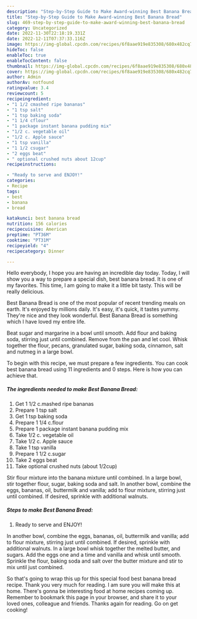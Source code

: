 ```yaml
---
description: "Step-by-Step Guide to Make Award-winning Best Banana Bread"
title: "Step-by-Step Guide to Make Award-winning Best Banana Bread"
slug: 469-step-by-step-guide-to-make-award-winning-best-banana-bread
category: Uncategorized
date: 2022-11-30T22:18:19.331Z
date: 2022-12-11T07:37:33.116Z
image: https://img-global.cpcdn.com/recipes/6f8aae919e835308/680x482cq70/best-banana-bread-recipe-main-photo.jpg
hideToc: false
enableToc: true
enableTocContent: false
thumbnail: https://img-global.cpcdn.com/recipes/6f8aae919e835308/680x482cq70/best-banana-bread-recipe-main-photo.jpg
cover: https://img-global.cpcdn.com/recipes/6f8aae919e835308/680x482cq70/best-banana-bread-recipe-main-photo.jpg
author: Admin
authorAv: notfound
ratingvalue: 3.4
reviewcount: 5
recipeingredient:
- "1 1/2 cmashed ripe bananas"
- "1 tsp salt"
- "1 tsp baking soda"
- "1 1/4 cflour"
- "1 package instant banana pudding mix"
- "1/2 c. vegetable oil"
- "1/2 c. Apple sauce"
- "1 tsp vanilla"
- "1 1/2 csugar"
- "2 eggs beat"
- " optional crushed nuts about 12cup"
recipeinstructions:

- "Ready to serve and ENJOY!"
categories:
- Recipe
tags:
- best
- banana
- bread

katakunci: best banana bread 
nutrition: 156 calories
recipecuisine: American
preptime: "PT36M"
cooktime: "PT31M"
recipeyield: "4"
recipecategory: Dinner

---
```



Hello everybody, I hope you are having an incredible day today. Today, I will show you a way to prepare a special dish, best banana bread. It is one of my favorites. This time, I am going to make it a little bit tasty. This will be really delicious.

Best Banana Bread is one of the most popular of recent trending meals on earth. It's enjoyed by millions daily. It's easy, it's quick, it tastes yummy. They're nice and they look wonderful. Best Banana Bread is something which I have loved my entire life.

Beat sugar and margarine in a bowl until smooth. Add flour and baking soda, stirring just until combined. Remove from the pan and let cool. Whisk together the flour, pecans, granulated sugar, baking soda, cinnamon, salt and nutmeg in a large bowl.


To begin with this recipe, we must prepare a few ingredients. You can cook best banana bread using 11 ingredients and 0 steps. Here is how you can achieve that.

<!--inarticleads1-->

##### The ingredients needed to make Best Banana Bread:

1. Get 1 1/2 c.mashed ripe bananas
1. Prepare 1 tsp salt
1. Get 1 tsp baking soda
1. Prepare 1 1/4 c.flour
1. Prepare 1 package instant banana pudding mix
1. Take 1/2 c. vegetable oil
1. Take 1/2 c. Apple sauce
1. Take 1 tsp vanilla
1. Prepare 1 1/2 c.sugar
1. Take 2 eggs beat
1. Take  optional crushed nuts (about 1/2cup)


Stir flour mixture into the banana mixture until combined. In a large bowl, stir together flour, sugar, baking soda and salt. In another bowl, combine the eggs, bananas, oil, buttermilk and vanilla; add to flour mixture, stirring just until combined. If desired, sprinkle with additional walnuts. 

<!--inarticleads2-->

##### Steps to make Best Banana Bread:


1. Ready to serve and ENJOY!

In another bowl, combine the eggs, bananas, oil, buttermilk and vanilla; add to flour mixture, stirring just until combined. If desired, sprinkle with additional walnuts. In a large bowl whisk together the melted butter, and sugars. Add the eggs one and a time and vanilla and whisk until smooth. Sprinkle the flour, baking soda and salt over the butter mixture and stir to mix until just combined. 

So that's going to wrap this up for this special food best banana bread recipe. Thank you very much for reading. I am sure you will make this at home. There's gonna be interesting food at home recipes coming up. Remember to bookmark this page in your browser, and share it to your loved ones, colleague and friends. Thanks again for reading. Go on get cooking!
